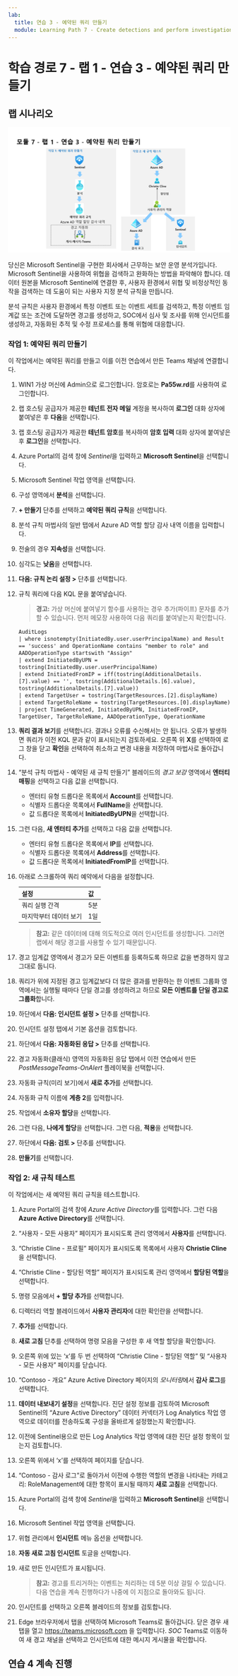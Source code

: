 ```yaml
---
lab:
  title: 연습 3 - 예약된 쿼리 만들기
  module: Learning Path 7 - Create detections and perform investigations using Microsoft Sentinel
---
```


# <a name="learning-path-7---lab-1---exercise-3---create-a-scheduled-query"></a>학습 경로 7 - 랩 1 - 연습 3 - 예약된 쿼리 만들기

## <a name="lab-scenario"></a>랩 시나리오

![랩 개요입니다.](../Media/SC-200-Lab_Diagrams_Mod7_L1_Ex3.png)

당신은 Microsoft Sentinel을 구현한 회사에서 근무하는 보안 운영 분석가입니다. Microsoft Sentinel을 사용하여 위협을 검색하고 완화하는 방법을 파악해야 합니다. 데이터 원본을 Microsoft Sentinel에 연결한 후, 사용자 환경에서 위협 및 비정상적인 동작을 검색하는 데 도움이 되는 사용자 지정 분석 규칙을 만듭니다.

분석 규칙은 사용자 환경에서 특정 이벤트 또는 이벤트 세트를 검색하고, 특정 이벤트 임계값 또는 조건에 도달하면 경고를 생성하고, SOC에서 심사 및 조사를 위해 인시던트를 생성하고, 자동화된 추적 및 수정 프로세스를 통해 위협에 대응합니다.


### <a name="task-1-create-a-scheduled-query"></a>작업 1: 예약된 쿼리 만들기

이 작업에서는 예약된 쿼리를 만들고 이를 이전 연습에서 만든 Teams 채널에 연결합니다.

1. WIN1 가상 머신에 Admin으로 로그인합니다. 암호로는 **Pa55w.rd**를 사용하여 로그인합니다.  

1. 랩 호스팅 공급자가 제공한 **테넌트 전자 메일** 계정을 복사하여 **로그인** 대화 상자에 붙여넣은 후 **다음**을 선택합니다.

1. 랩 호스팅 공급자가 제공한 **테넌트 암호**를 복사하여 **암호 입력** 대화 상자에 붙여넣은 후 **로그인**을 선택합니다.

1. Azure Portal의 검색 창에 *Sentinel*을 입력하고 **Microsoft Sentinel**을 선택합니다.

1. Microsoft Sentinel 작업 영역을 선택합니다.

1. 구성 영역에서 **분석**을 선택합니다.

1. **+ 만들기** 단추를 선택하고 **예약된 쿼리 규칙**을 선택합니다.

1. 분석 규칙 마법사의 일반 탭에서 Azure AD 역할 할당 감사 내역 이름을 입력합니다.

1. 전술의 경우 **지속성**을 선택합니다.

1. 심각도는 **낮음**을 선택합니다.

1. **다음: 규칙 논리 설정 >** 단추를 선택합니다.

1. 규칙 쿼리에 다음 KQL 문을 붙여넣습니다.

    >**경고:** 가상 머신에 붙여넣기 함수를 사용하는 경우 추가(파이프) 문자를 추가할 수 있습니다. 먼저 메모장 사용하여 다음 쿼리를 붙여넣는지 확인합니다.

    ```KQL
    AuditLogs  
    | where isnotempty(InitiatedBy.user.userPrincipalName) and Result == 'success' and OperationName contains "member to role" and AADOperationType startswith "Assign"
    | extend InitiatedByUPN = tostring(InitiatedBy.user.userPrincipalName)
    | extend InitiatedFromIP = iff(tostring(AdditionalDetails.[7].value) == '', tostring(AdditionalDetails.[6].value), tostring(AdditionalDetails.[7].value))
    | extend TargetUser = tostring(TargetResources.[2].displayName)
    | extend TargetRoleName = tostring(TargetResources.[0].displayName)
    | project TimeGenerated, InitiatedByUPN, InitiatedFromIP, TargetUser, TargetRoleName, AADOperationType, OperationName
    ```

1. **쿼리 결과 보기**를 선택합니다. 결과나 오류를 수신해서는 안 됩니다. 오류가 발생하면 쿼리가 이전 KQL 문과 같이 표시되는지 검토하세요. 오른쪽 위 **X**를 선택하여 로그 창을 닫고 **확인**을 선택하여 취소하고 변경 내용을 저장하여 마법사로 돌아갑니다.

1. “분석 규칙 마법사 - 예약된 새 규칙 만들기” 블레이드의 *경고 보강* 영역에서 **엔터티 매핑**을 선택하고 다음 값을 선택합니다. 

    - 엔터티 유형 드롭다운 목록에서 **Account**를 선택합니다.
    - 식별자 드롭다운 목록에서 **FullName**을 선택합니다.
    - 값 드롭다운 목록에서 **InitiatedByUPN**을 선택합니다.

1. 그런 다음, **새 엔터티 추가**를 선택하고 다음 값을 선택합니다.

    - 엔터티 유형 드롭다운 목록에서 **IP**를 선택합니다.
    - 식별자 드롭다운 목록에서 **Address**를 선택합니다.
    - 값 드롭다운 목록에서 **InitiatedFromIP**를 선택합니다.

1. 아래로 스크롤하여 쿼리 예약에서 다음을 설정합니다.

    |설정|값|
    |---|---|
    |쿼리 실행 간격|5분|
    |마지막부터 데이터 보기|1일|

    >**참고:** 같은 데이터에 대해 의도적으로 여러 인시던트를 생성합니다. 그러면 랩에서 해당 경고를 사용할 수 있기 때문입니다.

1. 경고 임계값 영역에서 경고가 모든 이벤트를 등록하도록 하므로 값을 변경하지 않고 그대로 둡니다.

1. 쿼리가 위에 지정된 경고 임계값보다 더 많은 결과를 반환하는 한 이벤트 그룹화 영역에서는 실행될 때마다 단일 경고를 생성하려고 하므로 **모든 이벤트를 단일 경고로 그룹화**합니다.

1. 하단에서 **다음: 인시던트 설정 >** 단추를 선택합니다. 

1. 인시던트 설정 탭에서 기본 옵션을 검토합니다.

1. 하단에서 **다음: 자동화된 응답 >** 단추를 선택합니다.

1. 경고 자동화(클래식) 영역의 자동화된 응답 탭에서 이전 연습에서 만든 *PostMessageTeams-OnAlert* 플레이북을 선택합니다.

1. 자동화 규칙(미리 보기)에서 **새로 추가**를 선택합니다.

1. 자동화 규칙 이름에 **계층 2**를 입력합니다.

1. 작업에서 **소유자 할당**을 선택합니다.

1. 그런 다음, **나에게 할당**을 선택합니다. 그런 다음, **적용**을 선택합니다.

1. 하단에서 **다음: 검토 >** 단추를 선택합니다.
  
1. **만들기**를 선택합니다.


### <a name="task-2-test-our-new-rule"></a>작업 2: 새 규칙 테스트

이 작업에서는 새 예약된 쿼리 규칙을 테스트합니다.

1. Azure Portal의 검색 창에 *Azure Active Directory*를 입력합니다. 그런 다음 **Azure Active Directory**를 선택합니다.

1. “사용자 - 모든 사용자” 페이지가 표시되도록 관리 영역에서 **사용자**를 선택합니다.

1. “Christie Cline - 프로필” 페이지가 표시되도록 목록에서 사용자 **Christie Cline**을 선택합니다.

1. “Christie Cline - 할당된 역할” 페이지가 표시되도록 관리 영역에서 **할당된 역할**을 선택합니다.

1. 명령 모음에서 **+ 할당 추가**를 선택합니다.

1. 디렉터리 역할 블레이드에서 **사용자 관리자**에 대한 확인란을 선택합니다.

1. **추가**를 선택합니다.

1. **새로 고침** 단추를 선택하여 명령 모음을 구성한 후 새 역할 할당을 확인합니다. 

1. 오른쪽 위에 있는 ‘x’를 두 번 선택하여 “Christie Cline - 할당된 역할” 및 “사용자 - 모든 사용자” 페이지를 닫습니다.

1. “Contoso - 개요” Azure Active Directory 페이지의 *모니터링*에서 **감사 로그**를 선택합니다.

1. **데이터 내보내기 설정**을 선택합니다. 진단 설정 정보를 검토하여 Microsoft Sentinel의 “Azure Active Directory” 데이터 커넥터가 Log Analytics 작업 영역으로 데이터를 전송하도록 구성을 올바르게 설정했는지 확인합니다.

1. 이전에 Sentinel용으로 만든 Log Analytics 작업 영역에 대한 진단 설정 항목이 있는지 검토합니다. 

1. 오른쪽 위에서 ‘x’를 선택하여 페이지를 닫습니다.

1. “Contoso - 감사 로그”로 돌아가서 이전에 수행한 역할의 변경을 나타내는 카테고리: RoleManagement에 대한 항목이 표시될 때까지 **새로 고침**을 선택합니다.

1. Azure Portal의 검색 창에 *Sentinel*을 입력하고 **Microsoft Sentinel**을 선택합니다.

1. Microsoft Sentinel 작업 영역을 선택합니다.

1. 위협 관리에서 **인시던트** 메뉴 옵션을 선택합니다.

1. **자동 새로 고침 인시던트** 토글을 선택합니다.

1. 새로 만든 인시던트가 표시됩니다. 

    >**참고:** 경고를 트리거하는 이벤트는 처리하는 데 5분 이상 걸릴 수 있습니다. 다음 연습을 계속 진행하다가 나중에 이 지점으로 돌아와도 됩니다.

1. 인시던트를 선택하고 오른쪽 블레이드의 정보를 검토합니다.

1. Edge 브라우저에서 탭을 선택하여 Microsoft Teams로 돌아갑니다. 닫은 경우 새 탭을 열고 https://teams.microsoft.com 을 입력합니다. *SOC* Teams로 이동하여 새 경고 채널을 선택하고 인시던트에 대한 메시지 게시물을 확인합니다.

## <a name="proceed-to-exercise-4"></a>연습 4 계속 진행

